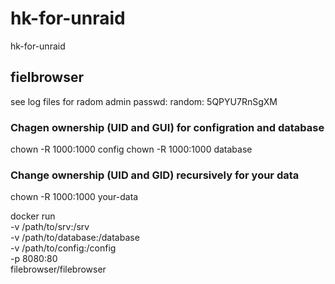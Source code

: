 # hk-for-unraid
hk-for-unraid

## fielbrowser

see log files for radom admin passwd: 
random: 5QPYU7RnSgXM

### Chagen ownership (UID and GUI) for configration and database
chown -R 1000:1000 config
chown -R 1000:1000 database

### Change ownership (UID and GID) recursively for your data
chown -R 1000:1000 your-data



docker run \
  -v /path/to/srv:/srv \
  -v /path/to/database:/database \
  -v /path/to/config:/config \
  -p 8080:80 \
  filebrowser/filebrowser
